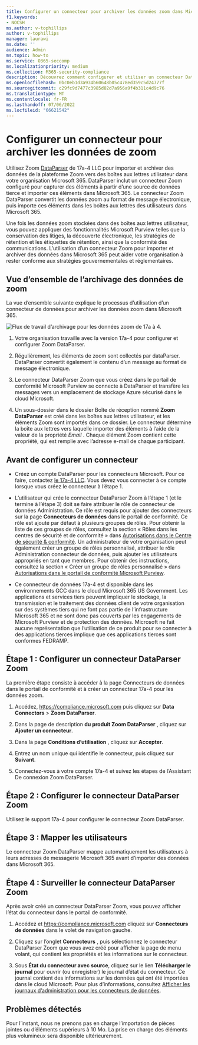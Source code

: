 ```yaml
---
title: Configurer un connecteur pour archiver les données zoom dans Microsoft 365
f1.keywords:
- NOCSH
ms.author: v-tophillips
author: v-tophillips
manager: laurawi
ms.date: ''
audience: Admin
ms.topic: how-to
ms.service: O365-seccomp
ms.localizationpriority: medium
ms.collection: M365-security-compliance
description: Découvrez comment configurer et utiliser un connecteur DataParser Zoom 17a-4 pour importer et archiver des données zoom dans Microsoft 365.
ms.openlocfilehash: 0bc0eb1d3a934b60648b05c478ed359c5d24777f
ms.sourcegitcommit: c29fc9d7477c3985d02d7a956a9f4b311c4d9c76
ms.translationtype: MT
ms.contentlocale: fr-FR
ms.lasthandoff: 07/06/2022
ms.locfileid: "66621542"
---
```

# <a name="set-up-a-connector-to-archive-zoom-data"></a>Configurer un connecteur pour archiver les données de zoom

Utilisez Zoom [DataParser](https://www.17a-4.com/dataparser/) de 17a-4 LLC pour importer et archiver des données de la plateforme Zoom vers des boîtes aux lettres utilisateur dans votre organisation Microsoft 365. DataParser inclut un connecteur Zoom configuré pour capturer des éléments à partir d’une source de données tierce et importer ces éléments dans Microsoft 365. Le connecteur Zoom DataParser convertit les données zoom au format de message électronique, puis importe ces éléments dans les boîtes aux lettres des utilisateurs dans Microsoft 365.

Une fois les données zoom stockées dans des boîtes aux lettres utilisateur, vous pouvez appliquer des fonctionnalités Microsoft Purview telles que la conservation des litiges, la découverte électronique, les stratégies de rétention et les étiquettes de rétention, ainsi que la conformité des communications. L’utilisation d’un connecteur Zoom pour importer et archiver des données dans Microsoft 365 peut aider votre organisation à rester conforme aux stratégies gouvernementales et réglementaires.

## <a name="overview-of-archiving-zoom-data"></a>Vue d’ensemble de l’archivage des données de zoom

La vue d’ensemble suivante explique le processus d’utilisation d’un connecteur de données pour archiver les données zoom dans Microsoft 365.

![Flux de travail d’archivage pour les données zoom de 17a à 4.](../media/ZoomDataParserConnectorWorkflow.png)

1. Votre organisation travaille avec la version 17a-4 pour configurer et configurer Zoom DataParser.

2. Régulièrement, les éléments de zoom sont collectés par dataParser. DataParser convertit également le contenu d’un message au format de message électronique.

3. Le connecteur DataParser Zoom que vous créez dans le portail de conformité Microsoft Purview se connecte à DataParser et transfère les messages vers un emplacement de stockage Azure sécurisé dans le cloud Microsoft.

4. Un sous-dossier dans le dossier Boîte de réception nommé **Zoom DataParser** est créé dans les boîtes aux lettres utilisateur, et les éléments Zoom sont importés dans ce dossier. Le connecteur détermine la boîte aux lettres vers laquelle importer des éléments à l’aide de la valeur de la propriété *Email* . Chaque élément Zoom contient cette propriété, qui est remplie avec l’adresse e-mail de chaque participant.

## <a name="before-you-set-up-a-connector"></a>Avant de configurer un connecteur

- Créez un compte DataParser pour les connecteurs Microsoft. Pour ce faire, contactez [le 17a-4 LLC](https://www.17a-4.com/contact/). Vous devez vous connecter à ce compte lorsque vous créez le connecteur à l’étape 1.

- L’utilisateur qui crée le connecteur DataParser Zoom à l’étape 1 (et le termine à l’étape 3) doit se faire attribuer le rôle de connecteur de données Administration. Ce rôle est requis pour ajouter des connecteurs sur la page **Connecteurs de données** dans le portail de conformité. Ce rôle est ajouté par défaut à plusieurs groupes de rôles. Pour obtenir la liste de ces groupes de rôles, consultez la section « Rôles dans les centres de sécurité et de conformité » dans [Autorisations dans le Centre de sécurité & conformité](../security/office-365-security/permissions-in-the-security-and-compliance-center.md#roles-in-the-security--compliance-center). Un administrateur de votre organisation peut également créer un groupe de rôles personnalisé, attribuer le rôle Administration connecteur de données, puis ajouter les utilisateurs appropriés en tant que membres. Pour obtenir des instructions, consultez la section « Créer un groupe de rôles personnalisé » dans [Autorisations dans le portail de conformité Microsoft Purview](microsoft-365-compliance-center-permissions.md#create-a-custom-role-group).

- Ce connecteur de données 17a-4 est disponible dans les environnements GCC dans le cloud Microsoft 365 US Government. Les applications et services tiers peuvent impliquer le stockage, la transmission et le traitement des données client de votre organisation sur des systèmes tiers qui ne font pas partie de l’infrastructure Microsoft 365 et ne sont donc pas couverts par les engagements de Microsoft Purview et de protection des données. Microsoft ne fait aucune représentation que l’utilisation de ce produit pour se connecter à des applications tierces implique que ces applications tierces sont conformes FEDRAMP.

## <a name="step-1-set-up-a-zoom-dataparser-connector"></a>Étape 1 : Configurer un connecteur DataParser Zoom

La première étape consiste à accéder à la page Connecteurs de données dans le portail de conformité et à créer un connecteur 17a-4 pour les données zoom.

1. Accédez, <https://compliance.microsoft.com> puis cliquez sur **Data Connectors** > **Zoom DataParser**.

2. Dans la page de description **du produit Zoom DataParser** , cliquez sur **Ajouter un connecteur**.

3. Dans la page **Conditions d’utilisation** , cliquez sur **Accepter**.

4. Entrez un nom unique qui identifie le connecteur, puis cliquez sur **Suivant**.

5. Connectez-vous à votre compte 17a-4 et suivez les étapes de l’Assistant De connexion Zoom DataParser.

## <a name="step-2-configure-the-zoom-dataparser-connector"></a>Étape 2 : Configurer le connecteur DataParser Zoom

Utilisez le support 17a-4 pour configurer le connecteur Zoom DataParser.

## <a name="step-3-map-users"></a>Étape 3 : Mapper les utilisateurs

Le connecteur Zoom DataParser mappe automatiquement les utilisateurs à leurs adresses de messagerie Microsoft 365 avant d’importer des données dans Microsoft 365.

## <a name="step-4-monitor-the-zoom-dataparser-connector"></a>Étape 4 : Surveiller le connecteur DataParser Zoom

Après avoir créé un connecteur DataParser Zoom, vous pouvez afficher l’état du connecteur dans le portail de conformité.

1. Accédez et <https://compliance.microsoft.com> cliquez sur **Connecteurs de données** dans le volet de navigation gauche.

2. Cliquez sur l’onglet **Connecteurs** , puis sélectionnez le connecteur DataParser Zoom que vous avez créé pour afficher la page de menu volant, qui contient les propriétés et les informations sur le connecteur.

3. Sous **État du connecteur avec source**, cliquez sur le lien **Télécharger le journal** pour ouvrir (ou enregistrer) le journal d’état du connecteur. Ce journal contient des informations sur les données qui ont été importées dans le cloud Microsoft. Pour plus d’informations, consultez [Afficher les journaux d’administration pour les connecteurs de données](data-connector-admin-logs.md).

## <a name="known-issues"></a>Problèmes détectés

Pour l’instant, nous ne prenons pas en charge l’importation de pièces jointes ou d’éléments supérieurs à 10 Mo. La prise en charge des éléments plus volumineux sera disponible ultérieurement.
